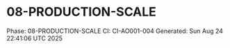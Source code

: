 # 08-PRODUCTION-SCALE
Phase: 08-PRODUCTION-SCALE
CI: CI-AO001-004
Generated: Sun Aug 24 22:41:06 UTC 2025
